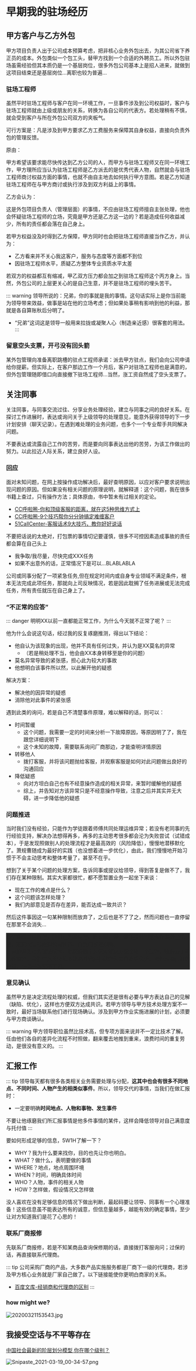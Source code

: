 # 早期我的驻场经历

## 甲方客户与乙方外包

甲方项目负责人出于公司成本预算考虑，把非核心业务外包出去，为其公司省下养正员的成本。外包类似一个包工头，替甲方找到一个合适的外聘员工。所以外包驻场虽需经验但其本质仍是一个基层岗位，很多外包公司基本上是招人进来，就做到这项目结束还是基层岗位...离职也较为普遍...

### 驻场工程师

虽然平时驻场工程师与客户在同一环境工作，一旦事件涉及到公司权益时，客户与驻场工程师就由上级或朋友的关系，转换为各自公司的代表方。若处理稍有不慎，就会受到客户与所在外包公司双方的夹板气。

可行方案是：凡是涉及到甲方要求乙方工费服务来保障其自身权益，直接向负责外包的管理反馈。

原由：

甲方希望该要求能尽快传达到乙方公司的人，而甲方与驻场工程师又在同一环境工作，甲方理所应当认为驻场工程师是乙方派去的是优秀代表人物，自然就会与驻场工程师商讨权益方面的事情，也就不由自主地去如何执行甲方意图。若是乙方知道驻场工程师在与甲方商讨或执行涉及到双方利益上的事情。

乙方会认为：

这是外包项目负责人（管理层面）的事情，不应由驻场工程师擅自主张处理，他也会怀疑驻场工程师的立场，究竟是甲方还是乙方这一边的？若是造成任何收益减少，所有的责任都会落在自己身上。

若甲方权益没及时得到乙方保障，甲方同时也会把驻场工程师直接当作乙方，并认为：

* 乙方看来并不关心我这客户，服务与态度等方面都不到位
* 因驻场工程师水平，质疑乙方整体专业资质水平太差

若双方的权益都互有缩减，甲乙双方压力都会加之到驻场工程师这个丙方身上。当然，外包公司的上层更关心的是自己生意，并不是驻场工程师的埋头苦干。

::: warning
领导所说的：兄弟，你的事就是我的事情。这句话实际上是你当前能为领导带来效益，做事是站在他的立场考虑；但如果处事稍有影响到他的利益，那就是各自算账秋后分明了。
* “兄弟”这词这是领导一般用来拉拢或凝聚人心（制造亲近感）很客套的用法。
:::

### 留意空头支票，开弓没有回头箭

某外包管理向准备离职跳槽的驻点工程师承诺：派去甲方驻点，我们会向公司申请给你提薪。但实际上，在客户那边工作一个月后，客户对驻场工程师也是满意的，但外包管理随即借口向直接撤下驻场工程师...当然，涨工资自然成了空头支票了。

## 关注同事

关注同事，与同事交流过往、分享业务处理经验，建立与同事之间的良好关系。在探讨工作进展时，表达或询问关于上级领导的处理意见，能意外获得领导的下一步计划安排（聊天记录）。在遇到难处理的业务问题，也多个一个专业帮手共同解决问题。

不要表达或流露自己工作的苦劳，而是要向同事表达出他的苦劳，为该工作做出的努力。以此拉近人际关系，建立良好人设。

### 回应

面对未知问题，在网上按操作成功解决后，最好查明原因，以应对客户要求说明出现问题的原因。但如果没有相关问题的原理说明，就解释道：这个问题，我在很多书籍上查过，只有操作方法；具体原由，书中暂未有过相关的定论。

* [CC呼啦圈-你和顶级客服的距离，就在这5种思维方式上 ](https://www.sohu.com/a/367887061_659969)
* [CC呼啦圈-9个技巧帮你分分钟搞定难缠客户](https://www.sohu.com/a/361679630_659969)
* [51CallCenter-客服话术9大技巧，教你好好说话](http://www.51callcenter.com/newsinfo/150/3579743/)

不要把话说的太绝对，打包票的事情切记要谨慎，很多不可控因素造成事故的责任都会算在自己头上

* 我争取/我尽量，尽快完成XXX任务
* 如果不出意外的话，正常情况下是可以...BLABLABLA

公司或同事分配了一项紧急任务,但在规定时间内或自身专业领域不满足条件，根本无法完成此项任务，那就向上司反映情况，若是因此耽搁了任务进展或无法完成任务，所有责任就压在自己身上了。

### “不正常的应答”

::: danger
明明XX以前一直都能正常工作，为什么今天就不正常了呢？
:::

他为什么会说这句话，经过我的反复琢磨推测，得出以下结论：

* 他自认为该现象的出现，他并不具有任何过失，并认为是XX莫名的异常
    * （若是稍处理不当，他会由XX本身转移至是你的问题）
* 莫名异常导致的紧张感，担心此为较大的事故
* 他想明白该事件所以然，以此解开他的疑惑

解决方案：

* 解决他的因异常的疑惑
* 消除他对此事件的紧张感

遇到此类的询问，若是自己不清楚事件原理，难以解释的话，则可以：

* 时间暂缓
    * 这个问题，我需要一定的时间来分析一下故障原因，等原因明了了，我在跟您详细说明下
    * 这个未知的故障，需要联系询问厂商那边，才能查明详情原因
* 转移他人
    * 拨打客服，并将该问题抛给客服，并观察客服是如何对此问题做出良好的沟通回应
* 降低疑惑
    * 向对方坦白自己也有不经意操作造成的相关异常，来暂时缓解他的疑惑
    * 综上，并告知对方该异常只是不经意操作导致，注意之后并其实并无大碍，进一步降低他的疑惑

### 问题推进

当时我们没有经验，只能作为学徒跟着师傅共同处理运维异常；若没有老同事的先行经验支持，解决办法想得再多，再多的主动思考很多都会沦为失败尝试（试错成本），于是发现照做别人的处理流程才是最高效的（风险降低），慢慢地潜移默化了。萧规曹随成为最好的实践（也没想着进一步优化），由此，我们慢慢地开始习惯于不会主动思考和整体考量了，甚至不在乎。

想到了关于某个问题的处理方案，告诉同事或提议给领导，得到答复是做不了，我们存在某种限制。其实大家都很忙，都不愿暂置业务一起坐下来谈：

* 现在工作的难点是什么？
* 这个问题该怎样处理？
* 我们内部意见是否存在差异，能否达成一致共识？

然后这件事因这一句某种限制而放弃了，之后也是不了了之，然而问题也一直停留在那里不会消失...

<p style="background-color: #252525;color: #252525;text-decoration:none;" href="javascript:void(0);"  onmouseover="this.style.color='blue';">
对于新项目的执行，我们是先看同行、招专家，但一家科技公司这么做未必是优选，这情况需考虑到公司性质、自己的领域范围。<br>
只因躲避先行的试错成本，把经验固化为绝对解决方案这样一个过程，没有去了解运作原理，我们在这种环境下比起其他同行就会失去自身的优势。哪怕想到再好的主意，它也是落实不了的。
</p>

### 意见确认

虽然甲方是决定流程处理的权威，但我们其实还是很有必要与甲方表达自己的见解（缺陷、优化），这样也方便双方达成共识。若甲方领导与甲方技术处理方案不一致时，最好当场联系他们进行现场确认。涉及到甲方作业实施进展的计划，必须要与甲方商谈确认。

::: warning
甲方领导职位虽然比技术高，但专项方面来说并不一定比技术了解。任由他们各自的差异化流程不时照做，翻来覆去地推到重来，浪费时间的重复劳动，是很没有意义的。
:::

## 汇报工作

::: tip
领导每天都有很多各类相关业务需要处理与分配，**这其中也会有很多不同地点、不同时间、人物产生的相类似事件**。所以，领导交代的事情，当我们在做汇报时：
* 一定要明确**时间地点、人物和事物、发生事件**

不要让他琢磨我们所汇报事情是他多件事情的某件，这样会降低领导对自己满意度与托付值
:::

要如何形成足够的信息，5W1H了解一下？

* WHY？我为什么要来找你，目的也先让你也明白。
* WHAT？做什么，表明要做的事情
* WHERE？地点，地点周围环境
* WHEN？时间，明确具体时间
* WHO？人物，事件的相关人物
* HOW？怎样做，假设情况又怎样做

没人喜欢在没有足够信息的情况下做出判断，最起码要让领导、同事有一个心理准备！这些信息虽不能表达所有的诚意，但信息量越多，越能有效的确定事情，至少让对方知道我们是花了心思的！

### 联系厂商报修

先联系厂商报修，若是不知某商品查询保修期的话，直接拨打客服询问；过保的话，再直接联系代理商。

::: tip
公司采购厂商的产品，大多数产品实施服务都是厂商下一级的代理商，若涉及甲方核心业务就是厂家自己做了。以下链接能使你更明白商家的关系。
* [百度文库-经销商和代理商的区别](https://wenku.baidu.com/view/1b8067b9dc36a32d7375a417866fb84ae45cc389.html)
:::

### how might we? 

![20200321153543.jpg](https://i.loli.net/2021/03/19/VAPkOGnjJaTQUqm.jpg)

## 我接受空话与不平等存在

[中国社会最新的阶层划分模型,你在哪个级别？](http://wap.4c.cn/thread-1245385036-1-1.html)

![Snipaste_2021-03-19_00-34-57.png](https://i.loli.net/2021/03/19/542vIK6asPFnCXk.png)

<!-- 
<a href="javascript:void(0);" onmouseover="this.style.color='red';" onmouseout="this.style.color='blue';" onclick="this.style.color= 'white';">测试</a>
 -->